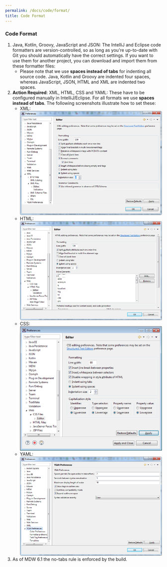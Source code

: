 ```yaml
---
permalink: /docs/code/format/
title: Code Format
---
```


### Code Format

1. Java, Kotlin, Groovy, JavaScript and JSON:
     The IntelliJ and Eclipse code formatters are version-controlled,
     so as long as you're up-to-date with Git you should automatically have the correct settings. 
     If you want to use them for another project, you can download and import them from these formatter files:
     - Please note that we use **spaces instead of tabs** for indenting all source code.  Java, Kotlin and Groovy
       are indented four spaces, whereas JavaScript, JSON, HTML and XML are indented two spaces.
2. **Action Required**: XML, HTML, CSS and YAML:
     These have to be configured manually in IntelliJ/Eclipse.  For all formats we use **spaces instead of tabs**.
     The following screenshots illustrate how to set these:  
     - XML:                                                    
      ![alt text](./images/xmlformat.png "xmlformat")
     - HTML:                                                           
      ![alt text](./images/htmlformat.png "htmlformat")
     - CSS:                                      
      ![alt text](./images/cssformat.png "cssformat")
     - YAML:                                      
      ![alt text](./images/yamlformat.png "yamlformat")
3. As of MDW 6.1 the no-tabs rule is enforced by the build. 
